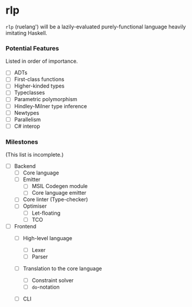 # rlp

`rlp` (ruelang') will be a lazily-evaluated purely-functional language heavily
imitating Haskell.

### Potential Features
Listed in order of importance.
- [ ] ADTs
- [ ] First-class functions
- [ ] Higher-kinded types
- [ ] Typeclasses
- [ ] Parametric polymorphism
- [ ] Hindley-Milner type inference
- [ ] Newtypes
- [ ] Parallelism
- [ ] C# interop

### Milestones
(This list is incomplete.)

- [ ] Backend
    - [ ] Core language
    - [ ] Emitter
        - [ ] MSIL Codegen module
        - [ ] Core language emitter
    - [ ] Core linter (Type-checker)
    - [ ] Optimiser
        - [ ] Let-floating
        - [ ] TCO
- [ ] Frontend
    - [ ] High-level language
        - [ ] Lexer
        - [ ] Parser
    - [ ] Translation to the core language
        - [ ] Constraint solver
        - [ ] `do`-notation
    - [ ] CLI

